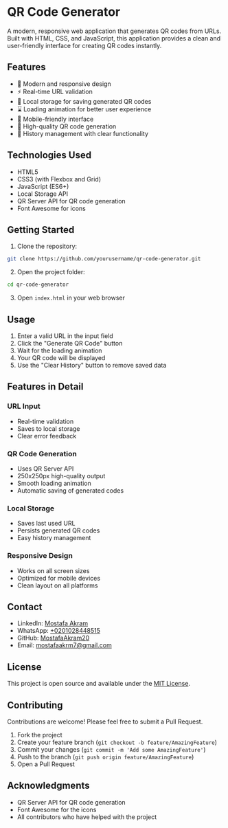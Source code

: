 # QR Code Generator

A modern, responsive web application that generates QR codes from URLs. Built with HTML, CSS, and JavaScript, this application provides a clean and user-friendly interface for creating QR codes instantly.

## Features

- 🎨 Modern and responsive design
- ⚡ Real-time URL validation
- 🔄 Local storage for saving generated QR codes
- ⌛ Loading animation for better user experience
- 📱 Mobile-friendly interface
- 🎯 High-quality QR code generation
- 💾 History management with clear functionality

## Technologies Used

- HTML5
- CSS3 (with Flexbox and Grid)
- JavaScript (ES6+)
- Local Storage API
- QR Server API for QR code generation
- Font Awesome for icons

## Getting Started

1. Clone the repository:
```bash
git clone https://github.com/yourusername/qr-code-generator.git
```

2. Open the project folder:
```bash
cd qr-code-generator
```

3. Open `index.html` in your web browser

## Usage

1. Enter a valid URL in the input field
2. Click the "Generate QR Code" button
3. Wait for the loading animation
4. Your QR code will be displayed
5. Use the "Clear History" button to remove saved data

## Features in Detail

### URL Input
- Real-time validation
- Saves to local storage
- Clear error feedback

### QR Code Generation
- Uses QR Server API
- 250x250px high-quality output
- Smooth loading animation
- Automatic saving of generated codes

### Local Storage
- Saves last used URL
- Persists generated QR codes
- Easy history management

### Responsive Design
- Works on all screen sizes
- Optimized for mobile devices
- Clean layout on all platforms

## Contact

- LinkedIn: [Mostafa Akram](https://www.linkedin.com/in/mostafa-akram-mohamed/)
- WhatsApp: [+0201028448515](https://wa.me/+0201028448515)
- GitHub: [MostafaAkram20](https://github.com/MostafaAkram20)
- Email: mostafaakrm7@gmail.com

## License

This project is open source and available under the [MIT License](LICENSE).

## Contributing

Contributions are welcome! Please feel free to submit a Pull Request.

1. Fork the project
2. Create your feature branch (`git checkout -b feature/AmazingFeature`)
3. Commit your changes (`git commit -m 'Add some AmazingFeature'`)
4. Push to the branch (`git push origin feature/AmazingFeature`)
5. Open a Pull Request

## Acknowledgments

- QR Server API for QR code generation
- Font Awesome for the icons
- All contributors who have helped with the project 
